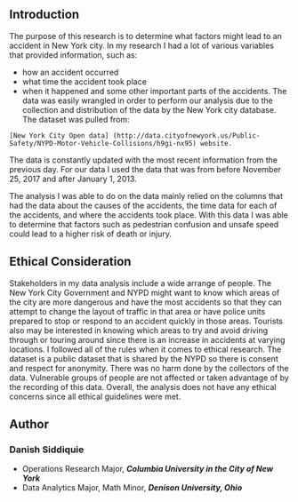 ## Introduction

The purpose of this research is to determine what factors might lead to an accident in New York city.   In my research I had a lot of various variables that 
provided information, such as: 
- how an accident occurred
- what time the accident took place
- when it happened
and some other important parts of the accidents.  The data was easily wrangled in order to perform our analysis due to the collection and distribution of the data by the New York city database.  The dataset was pulled from:

```
[New York City Open data] (http://data.cityofnewyork.us/Public-Safety/NYPD-Motor-Vehicle-Collisions/h9gi-nx95) website.  
```

The data is constantly updated with the most recent information from the previous day.  For our data I used the data that was from before November 25, 2017 and after January 1, 2013.

The analysis I was able to do on the data mainly relied on the columns that had the data about the causes of the accidents, the time data for each of the 
accidents, and where the accidents took place. With this data I was able to determine that factors such as pedestrian confusion and unsafe speed could lead 
to a higher risk of death or injury.

## Ethical Consideration

Stakeholders in my data analysis include a wide arrange of people. The New York City Government and NYPD might want to know which areas of the city are more 
dangerous and have the most accidents so that they can attempt to change the layout of traffic in that area or have police units prepared to stop or respond to 
an accident quickly in those areas. Tourists also may be interested in knowing which areas to try and avoid driving through or touring around since there is an 
increase in accidents at varying locations. I followed all of the rules when it comes to ethical research. The dataset is a public dataset that is shared by the 
NYPD so there is consent and respect for anonymity. There was no harm done by the collectors of the data. Vulnerable groups of  people are not affected or taken 
advantage of by the recording of this data. Overall, the analysis does not have any ethical concerns since all ethical guidelines were met.

## Author

### Danish Siddiquie

- Operations Research Major, **_Columbia University in the City of New York_**
- Data Analytics Major, Math Minor, **_Denison University, Ohio_**

